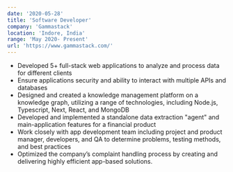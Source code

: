 ```yaml
---
date: '2020-05-28'
title: 'Software Developer'
company: 'Gammastack'
location: 'Indore, India'
range: 'May 2020- Present'
url: 'https://www.gammastack.com/'
---
```


- Developed 5+ full-stack web applications to analyze and process data for different clients
- Ensure applications security and ability to interact with multiple APIs and databases
- Designed and created a knowledge management platform on a knowledge graph, utilizing a range of technologies, including Node.js, Typescript, Next, React, and MongoDB
- Developed and implemented a standalone data extraction "agent" and main-application features for a financial product
- Work closely with app development team including project and product manager, developers, and QA to determine problems, testing methods, and best practices
- Optimized the company’s complaint handling process by creating and delivering highly efficient app-based solutions.
